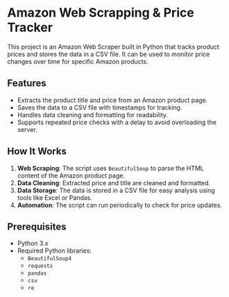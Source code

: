 # Amazon Web Scrapping & Price Tracker 

This project is an Amazon Web Scraper built in Python that tracks product prices and stores the data in a CSV file. It can be used to monitor price changes over time for specific Amazon products.

## Features

- Extracts the product title and price from an Amazon product page.
- Saves the data to a CSV file with timestamps for tracking.
- Handles data cleaning and formatting for readability.
- Supports repeated price checks with a delay to avoid overloading the server.

## How It Works

1. **Web Scraping**: The script uses `BeautifulSoup` to parse the HTML content of the Amazon product page.
2. **Data Cleaning**: Extracted price and title are cleaned and formatted.
3. **Data Storage**: The data is stored in a CSV file for easy analysis using tools like Excel or Pandas.
4. **Automation**: The script can run periodically to check for price updates.

## Prerequisites

- Python 3.x
- Required Python libraries:
  - `BeautifulSoup4`
  - `requests`
  - `pandas`
  - `csv`
  - `re`
